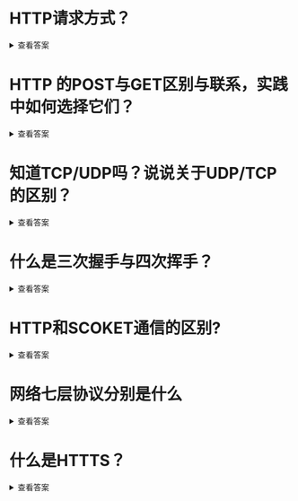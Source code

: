 # HTTP请求方式？
<details>
<summary>查看答案</summary>
  
HTTP请求方式有下面几种
- GET 用于查询资源
- POST 用于创建资源
- PUT 用于修改资源
- DELETE 用于删除资源
- HEAD 测试服务器性能
- CONNECT SSL通信
- OPTIONS 测试服务器性能
- TRACE 测试链接
</details>

# HTTP 的POST与GET区别与联系，实践中如何选择它们？
<details>
<summary>查看答案</summary>
  
- POST
> 提交参数加密 默认最大支持2M文件传输(服务器配置) 通常创建 修改 删除资源用POST请求
- GET
> 提交参数可见 最大支持参数1024K大小。支持缓存，所以平时可以来做CND加速。
</details>

# 知道TCP/UDP吗？说说关于UDP/TCP的区别？
<details>
<summary>查看答案</summary>
  
- TCP
> TCP是面向传输流 传输可靠 不丢包。没有传输大小限制，支持一对一，需要三次握手链接。
- UDP
> 面向字节流 传输不可靠 容易丢包。传输大小限制64K,支持一对一，一对一，多对多，不需要握手就可以链接。
</details>

# 什么是三次握手与四次挥手？
<details>
<summary>查看答案</summary>

为了回答这个问题，我们先距离一下。我们通常打电话也会有这样的过程，假设A和B进行打电话。假设必要A代表客户端，B代表后端。
A先问一下B你能听见我说话不，现在A完全不知道自己手机挺到和说话是否正常。B听到之后回复一句，我听到了，你能挺到我说话不。这个时候B确认A说话是正常的，并且自己接受是正常的。A听到之后回复我可以听见，我有事情问你。A听到B的回答确认自己说话正常，并且接受正常。B收到A的回应确认A接受正常，和自己发送正常。
- 第一次握手
> A:你能听见我说话不
- 第二次握手
> B:我听见了，你能听见我说话不
- 第三次握手
> A:听得见，电话没有问题

下面是确认流程状态
- 第一次握手
 - 客户端 收⚫️ 发⚫️
 - 后端 收✅ 发⚫️
- 第二次握手
  - 客户端 收✅ 发✅
  - 后端 收✅ 发⚫️
- 第三次握手
  - 客户端 收✅ 发✅
  - 后端 收✅ 发✅
  
四次挥手是流程这样的，我们假设还是A和B打电话，准备要结束。A告诉B，我说完这一句就挂掉了，B收到之后告诉A我已经收到。之后发送B最后的回答。A收到B的回答之后告诉B，内容已经收到我挂了。
四次挥手过程
- 第一次挥手
> A:太晚了，注意休息，准备挂了
- 第二次挥手
> B: 好，是太晚了
- 第三次挥手
> B:明天我再给你打电话 挂了吧
- 第四次挥手
> A:明天打 挂了
</details>

# HTTP和SCOKET通信的区别?
<details>
<summary>查看答案</summary>
 
`HTTP`是有客户端发起，链接之后就会关系，服务器不能主动给客户端发送消息。`Scoket`是基于长连接，链接之后不会断开。客户端可以主动发消息给服务器，服务器也可以主动发消息给客户端。
</details>

# 网络七层协议分别是什么
<details>
<summary>查看答案</summary>

从下到上，分别是物理层，数据链路层，网络层，传输层，会话层，表示层，应用层。
</details>

# 什么是HTTTS？
<details>
<summary>查看答案</summary>
  
`HTTPS`是安全的`HTTP`链接，`HTTPS`就是在`HTTP`加入了`SSL`层。
</details>
